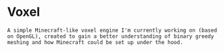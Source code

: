 # Voxel
``A simple Minecraft-like voxel engine I'm currently working on (based on OpenGL), created to gain a better understanding of binary greedy meshing and how Minecraft could be set up under the hood. ``